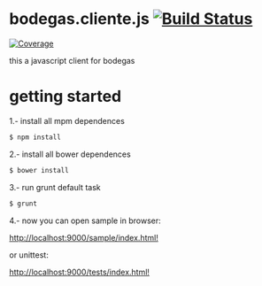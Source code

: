 # bodegas.cliente.js [![Build Status](http://jenkins.ondev.today/buildStatus/icon?job=bodegas.client.js)](http://ondev.today:8080/job/bodegas.client.js/)

[![Coverage](http://jenkins.ondev.today/job/bodegas.client.js/HTML_Cobertrura_Report/)](http://jenkins.ondev.today/job/bodegas.client.js/HTML_Cobertrura_Report/)

this a javascript client for bodegas


# getting started

1.- install all mpm dependences

```sh
$ npm install
```

2.- install all bower dependences

```sh
$ bower install
```

3.- run grunt default task

```sh
$ grunt
```

4.- now you can open sample in browser:

[http://localhost:9000/sample/index.html!](http://localhost:9000/sample/index.html)

or unittest:

[http://localhost:9000/tests/index.html!](http://localhost:9000/tests/index.html?coverage)

